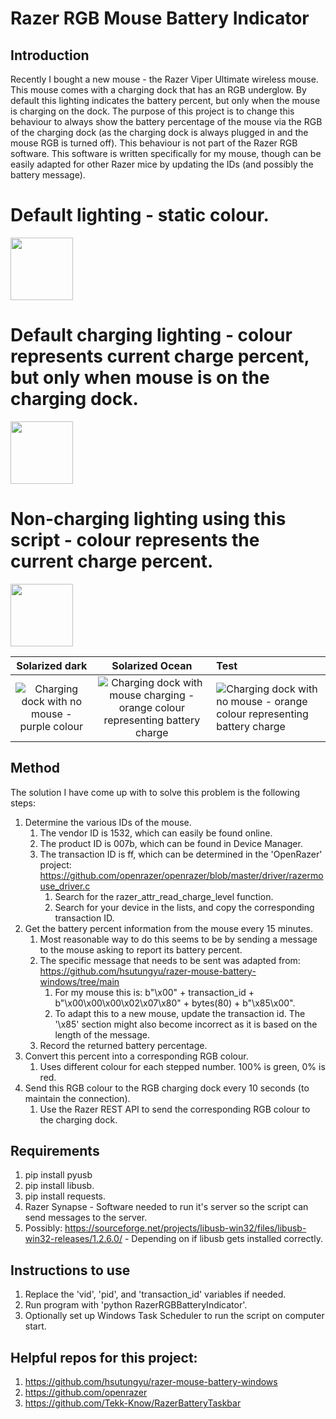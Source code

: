 # Razer RGB Mouse Battery Indicator

## Introduction
Recently I bought a new mouse - the Razer Viper Ultimate wireless mouse.
This mouse comes with a charging dock that has an RGB underglow. By default this lighting indicates the battery percent, 
but only when the mouse is charging on the dock. The purpose of this project is to change this behaviour to always show the battery percentage
of the mouse via the RGB of the charging dock (as the charging dock is always plugged in and the mouse RGB is turned off).
This behaviour is not part of the Razer RGB software.
This software is written specifically for my mouse, though can be easily adapted for other Razer mice by updating the IDs (and possibly the battery message).

# Default lighting - static colour.
<img src="https://github.com/HaydenStimpson/MouseBatteryPercentRGBIndicator/assets/80725861/57935f17-43c7-4b45-91c2-9b7733f4c753" width="100">

# Default charging lighting - colour represents current charge percent, but only when mouse is on the charging dock.

<img src="https://github.com/HaydenStimpson/MouseBatteryPercentRGBIndicator/assets/80725861/032dec20-9760-4270-89ac-9447d3fa768f" width="100">

# Non-charging lighting using this script - colour represents the current charge percent.
<img src="https://github.com/HaydenStimpson/MouseBatteryPercentRGBIndicator/assets/80725861/84d866b7-af05-4f52-93ec-31a3c14e149d" width="100">

Solarized dark             |  Solarized Ocean          |    Test
:-------------------------:|:-------------------------:|:-------------------------
![Charging dock with no mouse - purple colour](https://github.com/HaydenStimpson/MouseBatteryPercentRGBIndicator/assets/80725861/57935f17-43c7-4b45-91c2-9b7733f4c753)  |  ![Charging dock with mouse charging - orange colour representing battery charge](https://github.com/HaydenStimpson/MouseBatteryPercentRGBIndicator/assets/80725861/032dec20-9760-4270-89ac-9447d3fa768f)  |  ![Charging dock with no mouse - orange colour representing battery charge](https://github.com/HaydenStimpson/MouseBatteryPercentRGBIndicator/assets/80725861/84d866b7-af05-4f52-93ec-31a3c14e149d)


## Method
The solution I have come up with to solve this problem is the following steps:
1. Determine the various IDs of the mouse.
    1. The vendor ID is 1532, which can easily be found online.
    2. The product ID is 007b, which can be found in Device Manager.
    3. The transaction ID is ff, which can be determined in the 'OpenRazer' project: https://github.com/openrazer/openrazer/blob/master/driver/razermouse_driver.c
        1. Search for the razer_attr_read_charge_level function.
        2. Search for your device in the lists, and copy the corresponding transaction ID.
2. Get the battery percent information from the mouse every 15 minutes.
    1. Most reasonable way to do this seems to be by sending a message to the mouse asking to report its battery percent.
    2. The specific message that needs to be sent was adapted from: https://github.com/hsutungyu/razer-mouse-battery-windows/tree/main
        1. For my mouse this is: b"\x00" + transaction_id + b"\x00\x00\x00\x02\x07\x80" + bytes(80) + b"\x85\x00".
        2. To adapt this to a new mouse, update the transaction id. The '\x85' section might also become incorrect as it is based on the length of the message. 
    3. Record the returned battery percentage.
3. Convert this percent into a corresponding RGB colour.
   1. Uses different colour for each stepped number. 100% is green, 0% is red.
4. Send this RGB colour to the RGB charging dock every 10 seconds (to maintain the connection).
    1. Use the Razer REST API to send the corresponding RGB colour to the charging dock. 

## Requirements
1. pip install pyusb
2. pip install libusb.
3. pip install requests.
4. Razer Synapse - Software needed to run it's server so the script can send messages to the server.
5. Possibly: https://sourceforge.net/projects/libusb-win32/files/libusb-win32-releases/1.2.6.0/ - Depending on if libusb gets installed correctly.

## Instructions to use
1. Replace the 'vid', 'pid', and 'transaction_id' variables if needed.
2. Run program with 'python RazerRGBBatteryIndicator'.
3. Optionally set up Windows Task Scheduler to run the script on computer start.

## Helpful repos for this project:
1. https://github.com/hsutungyu/razer-mouse-battery-windows
2. https://github.com/openrazer
3. https://github.com/Tekk-Know/RazerBatteryTaskbar

